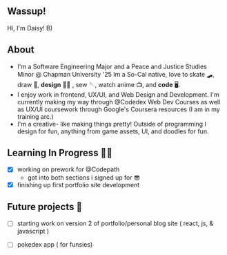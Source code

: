 ## Wassup!   

Hi, I'm Daisy! B)

## About
-  I'm a Software Engineering Major and a Peace and Justice Studies Minor @ Chapman University '25 <break>
    Im a So-Cal native, love to skate 🛹, draw 🎨, **design** 🧑‍🎨 , sew 🪡, watch anime 📺, and **code** 🖥️. 
- I enjoy work in frontend, UX/UI, and Web Design and Development.
    I'm currently making my way through @Codedex Web Dev Courses as well as UX/UI coursework through Google's Coursera resources (I am in my training arc.)
- I'm a creative- like making things pretty!
    Outside of programming I design for fun, anything from game assets, UI, and doodles for fun.

## Learning In Progress 🧑‍🏭
- [x] working on prework for @Codepath
    - got into both sections i signed up for 😎
- [x] finishing up first portfolio site development

## Future projects 📝 
- [ ] starting work on version 2 of portfolio/personal blog site ( react, js, & javascript )
- [ ] pokedex app ( for funsies)

